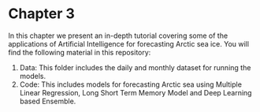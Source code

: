# Chapter 3
In this chapter we present an in-depth tutorial covering some of the applications of Artificial Intelligence for forecasting Arctic sea ice. You will find the following material in this repository:

1. Data: This folder includes the daily and monthly dataset for running the models.
2. Code: This includes models for forecasting Arctic sea using Multiple Linear Regression, Long Short Term Memory Model and Deep Learning based Ensemble.
